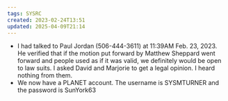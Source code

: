 ```yaml
---
tags: SYSRC
created: 2023-02-24T13:51
updated: 2025-04-09T21:14
---
```

- I had talked to Paul Jordan (506-444-3611) at 11:39AM Feb. 23, 2023. He verified that if the motion put forward by Matthew Sheppard went forward and people used as if it was valid, we definitely would be open to law suits. I asked David and Marjorie to get a legal opinion. I heard nothing from them.
- We now have a PLANET account. The username is SYSMTURNER and the password is SunYork63